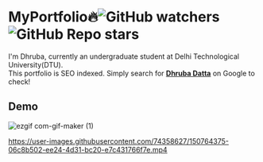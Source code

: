 # MyPortfolio🔥![GitHub watchers](https://img.shields.io/github/watchers/dhruba-datta/MyPortfolio?style=social) ![GitHub Repo stars](https://img.shields.io/github/stars/dhruba-datta/MyPortfolio?style=social)

I'm Dhruba, currently an undergraduate student at Delhi Technological University(DTU).\
This portfolio is SEO indexed. Simply search for **[Dhruba Datta](https://www.google.com/search?client=opera&q=dhruba+datta&sourceid=opera&ie=UTF-8&oe=UTF-8)** on Google to check!

## Demo
![ezgif com-gif-maker (1)](https://user-images.githubusercontent.com/74358627/150762732-1f411f39-1032-4e9a-970b-0d352eb71e43.gif)

https://user-images.githubusercontent.com/74358627/150764375-06c8b502-ee24-4d31-bc20-e7c431766f7e.mp4

